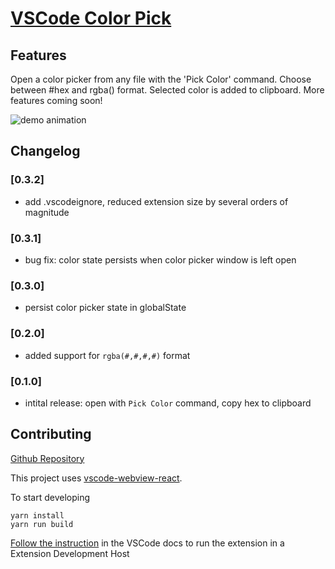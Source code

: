 # [VSCode Color Pick](https://marketplace.visualstudio.com/items?itemName=adam-watters.vscode-color-pick)

## Features

Open a color picker from any file with the 'Pick Color' command. Choose between #hex and rgba() format. Selected color is added to clipboard. More features coming soon!

![demo animation](./demo.gif)

## Changelog

### [0.3.2]
- add .vscodeignore, reduced extension size by several orders of magnitude

### [0.3.1]
- bug fix: color state persists when color picker window is left open

### [0.3.0]
- persist color picker state in globalState

### [0.2.0]
- added support for `rgba(#,#,#,#)` format

### [0.1.0]
- intital release: open with `Pick Color` command, copy hex to clipboard

## Contributing

[Github Repository](https://github.com/adamwatters/vscode-color-pick)

This project uses [vscode-webview-react](https://github.com/rebornix/vscode-webview-react).

To start developing

```
yarn install
yarn run build
```

[Follow the instruction](https://github.com/rebornix/vscode-webview-react) in the VSCode docs to run the extension in a Extension Development Host
